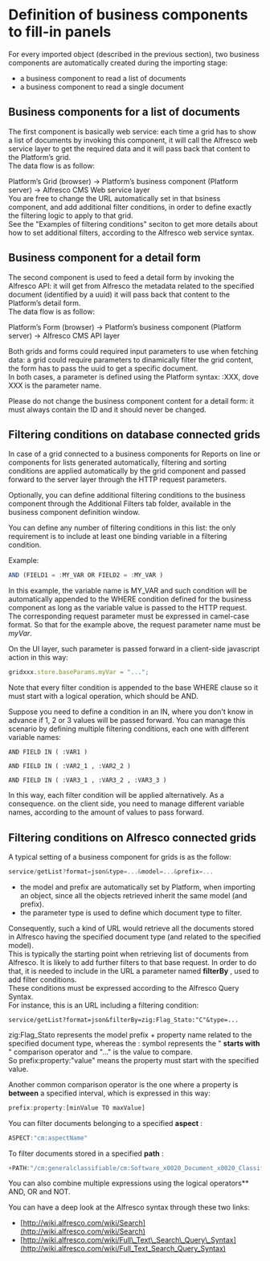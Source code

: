 # Definition of business components to fill-in panels

For every imported object \(described in the previous section\), two business components are automatically created during the importing stage:

* a business component to read a list of documents
* a business component to read a single document

## Business components for a list of documents

The first component is basically web service: each time a grid has to show a list of documents by invoking this component, it will call the Alfresco web service layer to get the required data and it will pass back that content to the Platform’s grid.  
The data flow is as follow:

Platform’s Grid \(browser\) -&gt; Platform’s business component \(Platform server\) -&gt; Alfresco CMS Web service layer  
You are free to change the URL automatically set in that bsiness component, and add additional filter conditions, in order to define exactly the filtering logic to apply to that grid.  
See the "Examples of filtering conditions" seciton to get more details about how to set additional filters, according to the Alfresco web service syntax.

## Business component for a detail form

The second component is used to feed a detail form by invoking the Alfresco API: it will get from Alfresco the metadata related to the specified document \(identified by a uuid\) it will pass back that content to the Platform’s detail form.  
The data flow is as follow:

Platform’s Form \(browser\) -&gt; Platform’s business component \(Platform server\) -&gt; Alfresco CMS API layer

Both grids and forms could required input parameters to use when fetching data: a grid could require parameters to dinamically filter the grid content, the form has to pass the uuid to get a specific document.  
In both cases, a parameter is defined using the Platform syntax: :XXX, dove XXX is the parameter name.

Please do not change the business component content for a detail form: it must always contain the ID and it should never be changed.

## Filtering conditions on database connected grids

In case of a grid connected to a business components for Reports on line or components for lists generated automatically, filtering and sorting conditions are applied automatically by the grid component and passed forward to the server layer through the HTTP request parameters.

Optionally, you can define additional filtering conditions to the business component through the Additional Filters tab folder, available in the business component definition window.

You can define any number of filtering conditions in this list: the only requirement is to include at least one binding variable in a filtering condition.

Example:

```javascript
AND (FIELD1 = :MY_VAR OR FIELD2 = :MY_VAR )
```

In this example, the variable name is MY\_VAR and such condition will be automatically appended to the WHERE condition defined for the business component as long as the variable value is passed to the HTTP request. The corresponding request parameter must be expressed in camel-case format. So that for the example above, the request parameter name must be _myVar_.

On the UI layer, such parameter is passed forward in a client-side javascript action in this way:

```javascript
gridxxx.store.baseParams.myVar = "...";
```

Note that every filter condition is appended to the base WHERE clause so it must start with a logical operation, which should be AND.

Suppose you need to define a condition in an IN, where you don't know in advance if 1, 2 or 3 values will be passed forward. You can manage this scenario by defining multiple filtering conditions, each one with different variable names:

```text
AND FIELD IN ( :VAR1 )
```

```text
AND FIELD IN ( :VAR2_1 , :VAR2_2 )
```

```text
AND FIELD IN ( :VAR3_1 , :VAR3_2 , :VAR3_3 )
```

In this way, each filter condition will be applied alternatively. As a consequence. on the client side, you need to manage different variable names, according to the amount of values to pass forward.

## Filtering conditions on Alfresco connected grids

A typical setting of a business component for grids is as the follow:

```javascript
service/getList?format=json&type=...&model=...&prefix=...
```

* the model and prefix are automatically set by Platform, when importing an object, since all the objects retrieved inherit the same model \(and prefix\).
* the parameter type is used to define which document type to filter.

Consequently, such a kind of URL would retrieve all the documents stored in Alfresco having the specified document type \(and related to the specified model\).  
This is typically the starting point when retrieving list of documents from Alfresco. It is likely to add further filters to that base request. In order to do that, it is needed to include in the URL a parameter named **filterBy** , used to add filter conditions.  
These conditions must be expressed according to the Alfresco Query Syntax.  
For instance, this is an URL including a filtering condition:

```text
service/getList?format=json&filterBy=zig:Flag_Stato:"C"&type=...
```

zig:Flag\_Stato represents the model prefix + property name related to the specified document type, whereas the : symbol represents the " **starts with** " comparison operator and "…" is the value to compare.  
So prefix:property:"value" means the property must start with the specified value.

Another common comparison operator is the one where a property is **between** a specified interval, which is expressed in this way:

```javascript
prefix:property:[minValue TO maxValue]
```

You can filter documents belonging to a specified **aspect** :

```javascript
ASPECT:"cm:aspectName"
```

To filter documents stored in a specified **path** :

```javascript
+PATH:"/cm:generalclassifiable/cm:Software_x0020_Document_x0020_Classification/member"
```

You can also combine multiple expressions using the logical operators\*\* AND, OR and NOT.

You can have a deep look at the Alfresco syntax through these two links:

* [http://wiki.alfresco.com/wiki/Search](http://wiki.alfresco.com/wiki/Search)
* [http://wiki.alfresco.com/wiki/Full\_Text\_Search\_Query\_Syntax](http://wiki.alfresco.com/wiki/Full_Text_Search_Query_Syntax)

